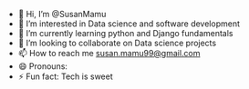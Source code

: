 - 👋 Hi, I’m @SusanMamu
- 👀 I’m interested in Data science and software development
- 🌱 I’m currently learning python and Django fundamentals 
- 💞️ I’m looking to collaborate on Data science projects
- 📫 How to reach me susan.mamu99@gmail.com 
- 😄 Pronouns: 
- ⚡ Fun fact: Tech is sweet

<!---
SusanMamu/SusanMamu is a ✨ special ✨ repository because its `README.md` (this file) appears on your GitHub profile.
You can click the Preview link to take a look at your changes.
--->
